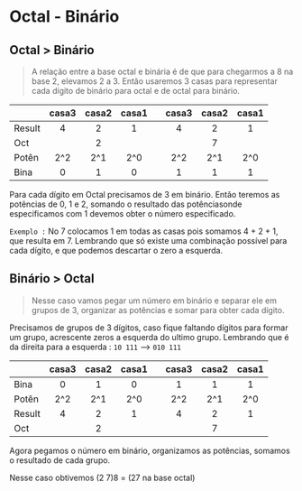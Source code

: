 # Octal - Binário

## Octal > Binário

> A relação entre a base octal e binária é de que para chegarmos a 8 na base 2, elevamos 2 a 3. Então usaremos 3 casas para representar cada dígito de binário para octal e de octal para binário.

|       | casa3 | casa2 | casa1 |   | casa3 | casa2 | casa1 |
| :---  | :---: | :---: | :---: |---| :---: | :---: | :---: |
|Result |   4   |   2   |   1   |   |   4   |   2   |   1   |
|  Oct  |       |   2   |       |   |       |   7   |       |
| Potên |  2^2  |  2^1  |  2^0  |   |  2^2  |  2^1  |  2^0  |
| Bina  |   0   |   1   |   0   |   |   1   |   1   |   1   |

Para cada dígito em Octal precisamos de 3 em binário. Então teremos as potências de 0, 1 e 2, somando o resultado das potênciasonde especificamos com 1 devemos obter o número especificado.

``Exemplo :`` No 7 colocamos 1 em todas as casas pois somamos 4 + 2 + 1, que resulta em 7. Lembrando que só existe uma combinação possível para cada dígito, e que podemos descartar o zero a esquerda.

## Binário > Octal

> Nesse caso vamos pegar um número em binário e separar ele em grupos de 3, organizar as potências e somar para obter cada dígito.

Precisamos de grupos de 3 dígitos, caso fique faltando dígitos para formar um grupo, acrescente zeros a esquerda do ultimo grupo. Lembrando que é da direita para a esquerda : `10 111` --> `010 111`

|       | casa3 | casa2 | casa1 |   | casa3 | casa2 | casa1 |
| :---  | :---: | :---: | :---: |---| :---: | :---: | :---: |
| Bina  |   0   |   1   |   0   |   |   1   |   1   |   1   |
| Potên |  2^2  |  2^1  |  2^0  |   |  2^2  |  2^1  |  2^0  |
|Result |   4   |   2   |   1   |   |   4   |   2   |   1   |
|  Oct  |       |   2   |       |   |       |   7   |       |

Agora pegamos o número em binário, organizamos as potências, somamos o resultado de cada grupo.

Nesse caso obtivemos (2 7)8 = (27 na base octal)
